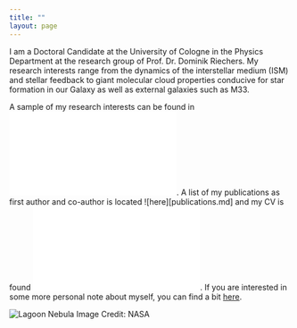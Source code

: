 ```yaml
---
title: ""
layout: page
---
```


I am a Doctoral Candidate at the University of Cologne in the Physics Department at the research group of Prof. Dr. Dominik Riechers. My research interests range from the dynamics of the interstellar medium (ISM) and stellar feedback to giant molecular cloud properties conducive for star formation in our Galaxy as well as external galaxies such as M33.

A sample of my research interests can be found in ![Research Interests](research.md). A list of my publications as first author and co-author is located ![here][publications.md] and my CV is found ![here](CV.md). If you are interested in some more personal note about myself, you can find a bit [here](about_me.md).

![Lagoon Nebula](lagoon.jpg)
Image Credit: NASA


